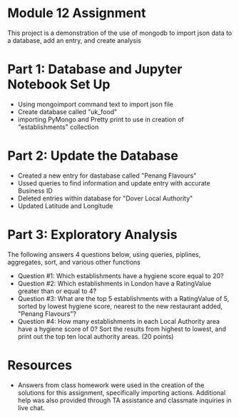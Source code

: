# Module 12 Assignment

This project is a demonstration of the use of mongodb to import json data to a database, add an entry, and create analysis 

# Part 1: Database and Jupyter Notebook Set Up
 - Using mongoimport command text to import json file
 - Create database called "uk_food"
 - importing PyMongo and Pretty print to use in creation of "establishments" collection

# Part 2: Update the Database
  - Created a new entry for dastabase called "Penang Flavours"
  - Ussed queries to find information and update entry with accurate Business ID 
  - Deleted entries within database for "Dover Local Authority"
  - Updated Latitude and Longitude
# Part 3: Exploratory Analysis
The following answers 4 questions below, using queries, piplines, aggregates, sort, and various other functions
  - Question #1: Which establishments have a hygiene score equal to 20?
  - Question #2: Which establishments in London have a RatingValue greater than or equal to 4?
  - Question #3: What are the top 5 establishments with a RatingValue of 5, sorted by lowest hygiene score, nearest to the new restaurant added, "Penang Flavours"?
  - Question #4: How many establishments in each Local Authority area have a hygiene score of 0? Sort the results from highest to lowest, and print out the top ten local authority areas. (20 points)
 # Resources
 - Answers from class homework were used in the creation of the solutions for this assignment, specifically importing actions. Additional help was also provided through TA assistance and classmate inquiries in live chat.

